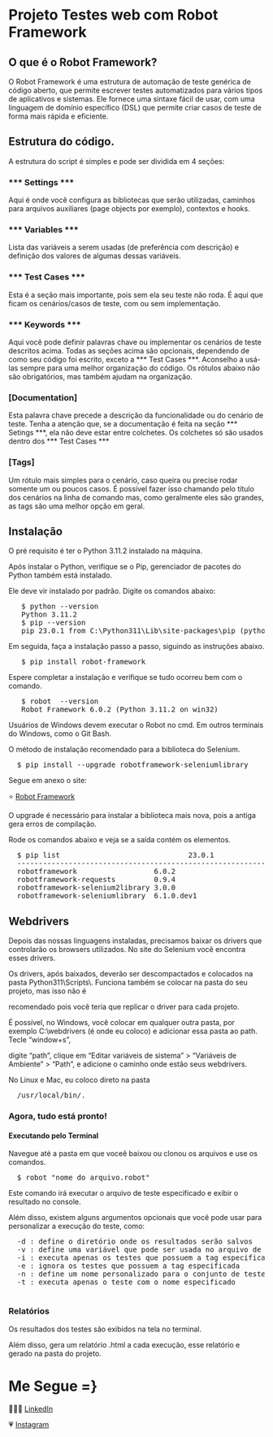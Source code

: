 # Projeto Testes web com Robot Framework

## O que é o Robot Framework?

O Robot Framework é uma estrutura de automação de teste genérica de código aberto, que permite escrever testes automatizados 
para vários tipos de aplicativos e sistemas. Ele fornece uma sintaxe fácil de usar, com uma linguagem de domínio específico (DSL) 
que permite criar casos de teste de forma mais rápida e eficiente.

## Estrutura do código.

A estrutura do script é simples e pode ser dividida em 4 seções:

### *** Settings ***
Aqui é onde você configura as bibliotecas que serão utilizadas, caminhos para arquivos auxiliares (page objects por exemplo), contextos e hooks.

### *** Variables ***
Lista das variáveis a serem usadas (de preferência com descrição) e definição dos valores de algumas dessas variáveis.

### *** Test Cases ***
Esta é a seção mais importante, pois sem ela seu teste não roda. É aqui que ficam os cenários/casos de teste, com ou sem implementação.

### *** Keywords ***
Aqui você pode definir palavras chave ou implementar os cenários de teste descritos acima.
Todas as seções acima são opcionais, dependendo de como seu código foi escrito, exceto a *** Test Cases ***. Aconselho a usá-las sempre 
para uma melhor organização do código.
Os rótulos abaixo não são obrigatórios, mas também ajudam na organização.

### [Documentation]
Esta palavra chave precede a descrição da funcionalidade ou do cenário de teste. Tenha a atenção que, se a documentação é feita na seção *** Setings ***, 
ela não deve estar entre colchetes. Os colchetes só são usados dentro dos *** Test Cases ***

### [Tags]
Um rótulo mais simples para o cenário, caso queira ou precise rodar somente um ou poucos casos. É possível fazer isso chamando pelo título dos cenários na linha
de comando mas, como geralmente eles são grandes, as tags são uma melhor opção em geral.

## Instalação

<p>O pré requisito é ter o Python 3.11.2 instalado na máquina. </p>
<p>Após instalar o Python, verifique se o Pip, gerenciador de pacotes do Python também está instalado.</p> 
<p>Ele deve vir instalado por padrão. Digite os comandos abaixo:</p>
<pre>
   $ python --version
   Python 3.11.2 
   $ pip --version
   pip 23.0.1 from C:\Python311\Lib\site-packages\pip (python 3.11)
</pre>  
<p>Em seguida, faça a instalação passo a passo, siguindo as instruções abaixo.</p>
<pre>
   $ pip install robot-framework
</pre>  
<p>Espere completar a instalação e verifique se tudo ocorreu bem com o comando.</p>
<pre>
   $ robot  --version   
   Robot Framework 6.0.2 (Python 3.11.2 on win32)
</pre>
<p>Usuários de Windows devem executar o Robot no cmd. Em outros terminais do Windows, como o Git Bash.</p>
<p>O método de instalação recomendado para a biblioteca do Selenium.</p>
<pre>
  $ pip install --upgrade robotframework-seleniumlibrary
</pre> 

<p>Segue em anexo o site:</p> 

⭐ [Robot Framework](https://robotframework.org) 
    
<p>O upgrade é necessário para instalar a biblioteca mais nova, pois a antiga gera erros de compilação.</p>
<p>Rode os comandos abaixo e veja se a saída contém os elementos.</p>
<pre>
  $ pip list                              23.0.1
  -----------------------------------------------------------
  robotframework                  6.0.2
  robotframework-requests         0.9.4
  robotframework-selenium2library 3.0.0
  robotframework-seleniumlibrary  6.1.0.dev1
</pre>
<h2>Webdrivers</h2>
<p>Depois das nossas linguagens instaladas, precisamos baixar os drivers que controlarão os browsers utilizados. No site do Selenium você encontra esses drivers.</p> 
<p>Os drivers, após baixados, deverão ser descompactados e colocados na pasta Python311\Scripts\. Funciona também se colocar na pasta do seu projeto, mas isso não é </p>
<p>recomendado pois você teria que replicar o driver para cada projeto.</p>
<p>É possível, no Windows, você colocar em qualquer outra pasta, por exemplo C:\webdrivers (é onde eu coloco) e adicionar essa pasta ao path. Tecle “window+s”,</p>
<p>digite “path”, clique em “Editar variáveis de sistema” > “Variáveis de Ambiente” > “Path”, e adicione o caminho onde estão seus webdrivers.</p>
<p>No Linux e Mac, eu coloco direto na pasta</p> 
<pre>
  /usr/local/bin/.
</pre>
<h3>Agora, tudo está pronto!</h3>
<h4>Executando pelo Terminal</h4>
<p>Navegue até a pasta em que voceê baixou ou clonou os arquivos e use os comandos.</p>
<pre>
  $ robot "nome_do_arquivo.robot"
</pre>
<p>Este comando irá executar o arquivo de teste especificado e exibir o resultado no console.</p>
<p>Além disso, existem alguns argumentos opcionais que você pode usar para personalizar a execução do teste, como:</p>
<pre>
  -d <diretório>: define o diretório onde os resultados serão salvos
  -v <variável>: define uma variável que pode ser usada no arquivo de teste
  -i <tag>: executa apenas os testes que possuem a tag especificada
  -e <tag>: ignora os testes que possuem a tag especificada
  -n <nome>: define um nome personalizado para o conjunto de testes
  -t <nome_do_teste>: executa apenas o teste com o nome especificado
 </pre>
<h3>Relatórios</h3>
<p>Os resultados dos testes são exibidos na tela no terminal.</p>
<p>Além disso, gera um relatório .html a cada execução, esse relatório e gerado na pasta do projeto.</p>


#  Me Segue =}

👨🏻‍💻 [LinkedIn](https://www.linkedin.com/in/marlon-amorim-117225250) 

💗 [Instagram](https://www.instagram.com/marlonzao0)



